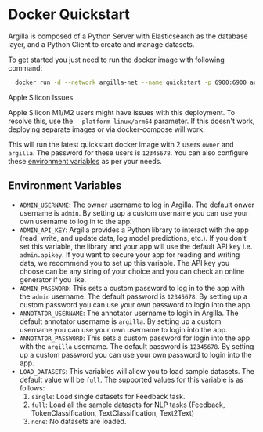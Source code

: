 # Docker Quickstart

Argilla is composed of a Python Server with Elasticsearch as the database layer, and a Python Client to create and
manage datasets.

To get started you just need to run the docker image with following command:

``` bash
  docker run -d --network argilla-net --name quickstart -p 6900:6900 argilla/argilla-quickstart:latest
```

<div class="alert alert-warning">

Apple Silicon Issues

Apple Silicon M1/M2 users might have issues with this deployment. To resolve this, use the `--platform linux/arm64` parameter. If this doesn't work, deploying separate images or via docker-compose will work.

</div>

This will run the latest quickstart docker image with 2 users `owner` and `argilla`. The password for these users is `12345678`. You can also configure these [environment variables](#environment-variables) as per your needs.

## Environment Variables

- `ADMIN_USERNAME`: The owner username to log in Argilla. The default onwer username is `admin`. By setting up
  a custom username you can use your own username to log in to the app.
- `ADMIN_API_KEY`: Argilla provides a Python library to interact with the app (read, write, and update data, log model
  predictions, etc.). If you don't set this variable, the library and your app will use the default API key
  i.e. `admin.apikey`. If you want to secure your app for reading and writing data, we recommend you to set up this
  variable. The API key you choose can be any string of your choice and you can check an online generator if you like.
- `ADMIN_PASSWORD`: This sets a custom password to log in to the app with the `admin` username. The default
  password is `12345678`. By setting up a custom password you can use your own password to login into the app.
- `ANNOTATOR_USERNAME`: The annotator username to login in Argilla. The default annotator username is `argilla`. By setting up
  a custom username you can use your own username to login into the app.
- `ANNOTATOR_PASSWORD`: This sets a custom password for login into the app with the `argilla` username. The default password
  is `12345678`. By setting up a custom password you can use your own password to login into the app.
- `LOAD_DATASETS`: This variables will allow you to load sample datasets. The default value will be `full`. The
  supported values for this variable is as follows:
    1. `single`: Load single datasets for Feedback task.
    2. `full`: Load all the sample datasets for NLP tasks (Feedback, TokenClassification, TextClassification, Text2Text)
    3. `none`: No datasets are loaded.
